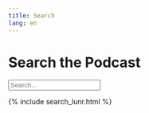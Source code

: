 ```yaml
---
title: Search
lang: en
---
```

# Search the Podcast

<input type="text" id="searchInput" placeholder="Search...">
<ul id="searchResults"></ul>

{% include search_lunr.html %}
